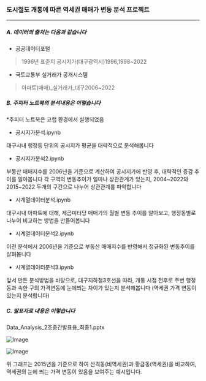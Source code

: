 ### 도시철도 개통에 따른 역세권 매매가 변동 분석 프로젝트

---

##### A. 데이터의 출처는 다음과 같습니다

+ 공공데이터포털
>1996년 표준지 공시지가(대구광역시)1996,1998~2022 

+ 국토교통부 실거래가 공개시스템
>아파트(매매)_실거래가_대구2006~2022



##### B. 주피터 노트북의 분석내용은 이렇습니다
*주피터 노트북은 코랩 환경에서 실행되었음

+ 공시지가분석.ipynb

대구시내 행정동 단위의 공시지가 평균을 대략적으로 분석해봅니다

+ 공시지가분석2.ipynb

부동산 매매지수를 2006년을 기준으로 계산하여 공시지가에 반영 후, 대략적인 증감 추이를 알아봅니다
각 구역의 변동추이가 얼마나 상관관계가 있는지, 2004~2022와 2015~2022 두개의 구간으로 나누어 상관관계를 파악합니다

+ 시계열데이터분석.ipynb

대구시내 아파트에 대해, 제곱미터당 매매가의 월별 변동 추이를 알아보고, 행정동별로 나누어 비교하는 방법을 만들어봅니다 

+ 시계열데이터분석2.ipynb

이전 분석에서 2006년을 기준으로 부동산 매매지수를 반영해서 정규화된 변동추이를 살펴봅니다

+ 시계열데이터분석3.ipynb

앞서 만든 분석방법을 바탕으로, 대구지하철3호선을 따라, 개통 시점 전후로 주변 행정동과 속한 구의 가격변동에 눈에띄는 차이가 있는지 분석해봅니다 (역세권 가격 변동이 있는지 분석합니다)


##### C. 발표자료 내용은 이렇습니다

Data_Analysis_2조중간발표용_최종1.pptx

![Image](https://github.com/user-attachments/assets/a5f5b6f3-29dc-4b82-a91b-6e4fbcb5f698)

![Image](https://github.com/user-attachments/assets/f9aecfe9-21f1-4edd-9beb-0ec54228210d)

위 그래프는 2015년을 기준으로 하여 산격동(비역세권)과 황금동(역세권)을 비교하여, 역세권의 눈에 띄는 가격 변동이 있음을 보여주는 예시입니다.

